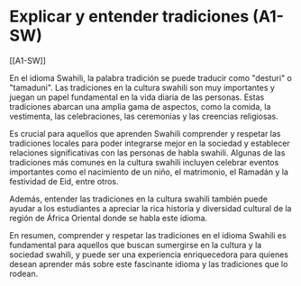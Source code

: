 # Explicar y entender tradiciones (A1-SW)

[[A1-SW]]

En el idioma Swahili, la palabra tradición se puede traducir como "desturi" o "tamaduni". Las tradiciones en la cultura swahili son muy importantes y juegan un papel fundamental en la vida diaria de las personas. Estas tradiciones abarcan una amplia gama de aspectos, como la comida, la vestimenta, las celebraciones, las ceremonias y las creencias religiosas.

Es crucial para aquellos que aprenden Swahili comprender y respetar las tradiciones locales para poder integrarse mejor en la sociedad y establecer relaciones significativas con las personas de habla swahili. Algunas de las tradiciones más comunes en la cultura swahili incluyen celebrar eventos importantes como el nacimiento de un niño, el matrimonio, el Ramadán y la festividad de Eid, entre otros.

Además, entender las tradiciones en la cultura swahili también puede ayudar a los estudiantes a apreciar la rica historia y diversidad cultural de la región de África Oriental donde se habla este idioma.

En resumen, comprender y respetar las tradiciones en el idioma Swahili es fundamental para aquellos que buscan sumergirse en la cultura y la sociedad swahili, y puede ser una experiencia enriquecedora para quienes desean aprender más sobre este fascinante idioma y las tradiciones que lo rodean.
